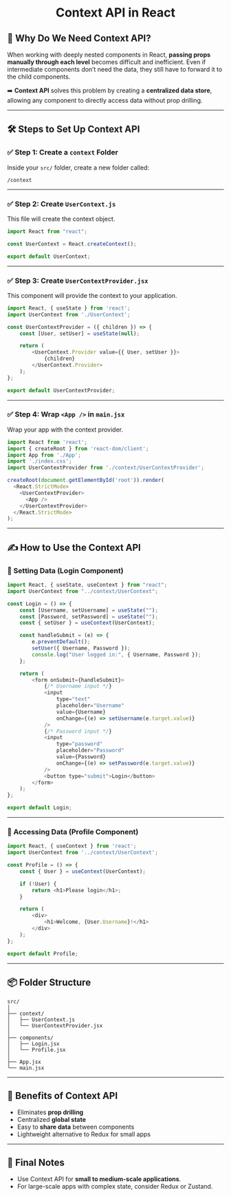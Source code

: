 
# <center>Context API in React</center>

## 📌 Why Do We Need Context API?

When working with deeply nested components in React, **passing props manually through each level** becomes difficult and inefficient. Even if intermediate components don’t need the data, they still have to forward it to the child components.

➡️ **Context API** solves this problem by creating a **centralized data store**, allowing any component to directly access data without prop drilling.

---

## 🛠️ Steps to Set Up Context API

### ✅ Step 1: Create a `context` Folder

Inside your `src/` folder, create a new folder called:

```
/context
```

---

### ✅ Step 2: Create `UserContext.js`

This file will create the context object.

```js
import React from "react";

const UserContext = React.createContext();

export default UserContext;
```

---

### ✅ Step 3: Create `UserContextProvider.jsx`

This component will provide the context to your application.

```js
import React, { useState } from 'react';
import UserContext from './UserContext';

const UserContextProvider = ({ children }) => {
    const [User, setUser] = useState(null);

    return (
        <UserContext.Provider value={{ User, setUser }}>
            {children}
        </UserContext.Provider>
    );
};

export default UserContextProvider;
```

---

### ✅ Step 4: Wrap `<App />` in `main.jsx`

Wrap your app with the context provider.

```js
import React from 'react';
import { createRoot } from 'react-dom/client';
import App from './App';
import './index.css';
import UserContextProvider from './context/UserContextProvider';

createRoot(document.getElementById('root')).render(
  <React.StrictMode>
    <UserContextProvider>
      <App />
    </UserContextProvider>
  </React.StrictMode>
);
```

---

## ✍️ How to Use the Context API

### 🔐 Setting Data (Login Component)

```js
import React, { useState, useContext } from "react";
import UserContext from "../context/UserContext";

const Login = () => {
    const [Username, setUsername] = useState("");
    const [Password, setPassword] = useState("");
    const { setUser } = useContext(UserContext);

    const handleSubmit = (e) => {
        e.preventDefault();
        setUser({ Username, Password });
        console.log("User logged in:", { Username, Password });
    };

    return (
        <form onSubmit={handleSubmit}>
            {/* Username input */}
            <input
                type="text"
                placeholder="Username"
                value={Username}
                onChange={(e) => setUsername(e.target.value)}
            />
            {/* Password input */}
            <input
                type="password"
                placeholder="Password"
                value={Password}
                onChange={(e) => setPassword(e.target.value)}
            />
            <button type="submit">Login</button>
        </form>
    );
};

export default Login;
```

---

### 👤 Accessing Data (Profile Component)

```js
import React, { useContext } from 'react';
import UserContext from '../context/UserContext';

const Profile = () => {
    const { User } = useContext(UserContext);

    if (!User) {
        return <h1>Please login</h1>;
    }

    return (
        <div>
            <h1>Welcome, {User.Username}!</h1>
        </div>
    );
};

export default Profile;
```

---

## 📦 Folder Structure

```
src/
│
├── context/
│   ├── UserContext.js
│   └── UserContextProvider.jsx
│
├── components/
│   ├── Login.jsx
│   └── Profile.jsx
│
├── App.jsx
└── main.jsx
```

---

## 🚀 Benefits of Context API

* Eliminates **prop drilling**
* Centralized **global state**
* Easy to **share data** between components
* Lightweight alternative to Redux for small apps

---

## 🙌 Final Notes

* Use Context API for **small to medium-scale applications**.
* For large-scale apps with complex state, consider Redux or Zustand.


